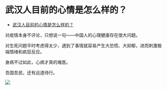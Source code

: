 # 武汉人目前的心情是怎么样的？

- [武汉人目前的心情是怎么样的？](https://www.zhihu.com/question/367563363/answer/984765809)  
  

对疫情本身不评论，只想说一句——中国人的心理健康存在很大问题。

对生死问题平时考虑得太少，遇到了事情就容易产生大恐慌、大抑郁，进而刺激极端情绪和疯狂反应。

身病不过如此，心病才真的难医。

吾国吾民，还有远道待行。

![](https://pica.zhimg.com/80/v2-82ea20c7a45f42f81e38109a5e56c43a_1440w.jpg?source=c8b7c179)